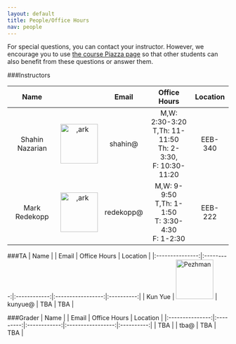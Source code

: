 ```yaml
---
layout: default
title: People/Office Hours
nav: people
---
```


For special questions, you can contact your instructor. However, we encourage you to use [the course Piazza page]( {{site.data.main.piazza}} )</a> so that other students can also benefit from these questions or answer them.

###Instructors

|  Name         |           | Email        | Office Hours      | Location   |
|:-------------:|:---------:|:------------:|:-----------------:|:----------:|
| Shahin Nazarian | <img class="alignnone size-full wp-image-279" src="http://bits.usc.edu/cs103/wp-content/uploads/sites/11/2014/08/download.jpg" alt=",ark" width="85" height="90" />   | shahin@    | M,W: 2:30-3:20<br>T,Th: 11-11:50<br>Th: 2-3:30,<br>F: 10:30-11:20 | EEB-340    |
| Mark Redekopp | <img class="alignnone size-full wp-image-279" src="http://bits.usc.edu/wordpress/wp-content/uploads/sites/13/2014/08/ark.jpg" alt=",ark" width="85" height="90" />   | redekopp@    | M,W: 9-9:50<br>T,Th: 1-1:50<br>T: 3:30-4:30<br>F: 1-2:30       | EEB-222    |

###TA
|  Name           |           | Email        | Office Hours      | Location   |
|:---------------:|:---------:|:------------:|:-----------------:|:----------:|
| Kun Yue | <img src="http://bits.usc.edu/cs103/wp-content/uploads/sites/11/2014/08/download.jpg" alt="Pezhman" width="85" height="90" class="alignnone size-thumbnail wp-image-1629" />                          | kunyue@     | TBA               | TBA    |


###Grader
|  Name           |           | Email        | Office Hours      | Location   |
|:---------------:|:---------:|:------------:|:-----------------:|:----------:|
| TBA             |           | tba@         | TBA               | TBA        |

